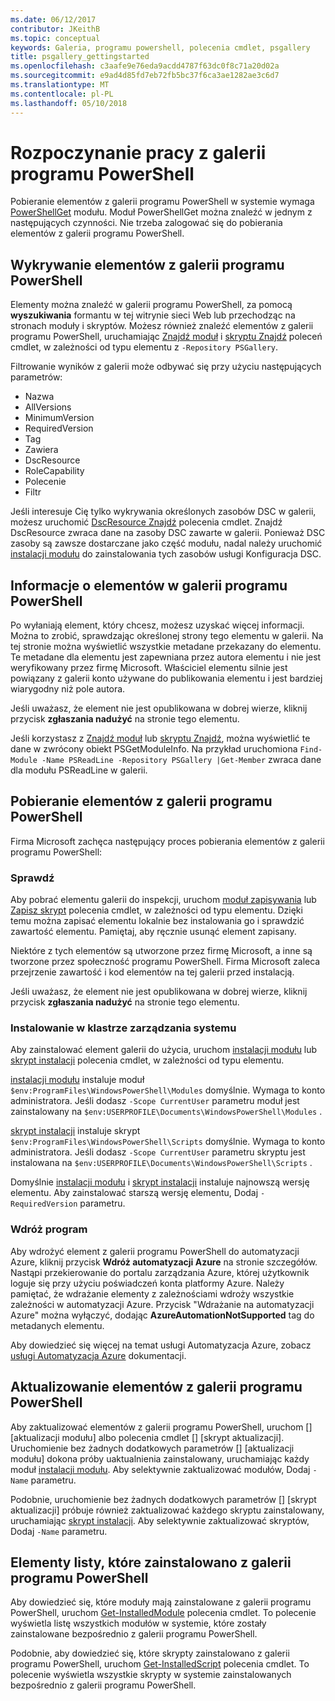 ```yaml
---
ms.date: 06/12/2017
contributor: JKeithB
ms.topic: conceptual
keywords: Galeria, programu powershell, polecenia cmdlet, psgallery
title: psgallery_gettingstarted
ms.openlocfilehash: c3aafe9e76eda9acdd4787f63dc0f8c71a20d02a
ms.sourcegitcommit: e9ad4d85fd7eb72fb5bc37f6ca3ae1282ae3c6d7
ms.translationtype: MT
ms.contentlocale: pl-PL
ms.lasthandoff: 05/10/2018
---
```

# <a name="get-started-with-the-powershell-gallery"></a>Rozpoczynanie pracy z galerii programu PowerShell

Pobieranie elementów z galerii programu PowerShell w systemie wymaga [PowerShellGet](/powershell/module/powershellget) modułu. Moduł PowerShellGet można znaleźć w jednym z następujących czynności. Nie trzeba zalogować się do pobierania elementów z galerii programu PowerShell.

## <a name="discovering-items-from-the-powershell-gallery"></a>Wykrywanie elementów z galerii programu PowerShell

Elementy można znaleźć w galerii programu PowerShell, za pomocą **wyszukiwania** formantu w tej witrynie sieci Web lub przechodząc na stronach moduły i skryptów. Możesz również znaleźć elementów z galerii programu PowerShell, uruchamiając [Znajdź moduł][] i [skryptu Znajdź][] poleceń cmdlet, w zależności od typu elementu z `-Repository PSGallery`.

Filtrowanie wyników z galerii może odbywać się przy użyciu następujących parametrów:

- Nazwa
- AllVersions
- MinimumVersion
- RequiredVersion
- Tag
- Zawiera
- DscResource
- RoleCapability
- Polecenie
- Filtr

Jeśli interesuje Cię tylko wykrywania określonych zasobów DSC w galerii, możesz uruchomić [DscResource Znajdź] polecenia cmdlet. Znajdź DscResource zwraca dane na zasoby DSC zawarte w galerii.
Ponieważ DSC zasoby są zawsze dostarczane jako część modułu, nadal należy uruchomić [instalacji modułu][] do zainstalowania tych zasobów usługi Konfiguracja DSC.

## <a name="learning-about-items-in-the-powershell-gallery"></a>Informacje o elementów w galerii programu PowerShell

Po wyłaniają element, który chcesz, możesz uzyskać więcej informacji. Można to zrobić, sprawdzając określonej strony tego elementu w galerii. Na tej stronie można wyświetlić wszystkie metadane przekazany do elementu. Te metadane dla elementu jest zapewniana przez autora elementu i nie jest weryfikowany przez firmę Microsoft. Właściciel elementu silnie jest powiązany z galerii konto używane do publikowania elementu i jest bardziej wiarygodny niż pole autora.

Jeśli uważasz, że element nie jest opublikowana w dobrej wierze, kliknij przycisk **zgłaszania nadużyć** na stronie tego elementu.

Jeśli korzystasz z [Znajdź moduł][] lub [skryptu Znajdź][], można wyświetlić te dane w zwrócony obiekt PSGetModuleInfo. Na przykład uruchomiona `Find-Module -Name PSReadLine -Repository PSGallery |Get-Member` zwraca dane dla modułu PSReadLine w galerii.

## <a name="downloading-items-from-the-powershell-gallery"></a>Pobieranie elementów z galerii programu PowerShell

Firma Microsoft zachęca następujący proces pobierania elementów z galerii programu PowerShell:

### <a name="inspect"></a>Sprawdź

Aby pobrać elementu galerii do inspekcji, uruchom [moduł zapisywania][] lub [Zapisz skrypt][] polecenia cmdlet, w zależności od typu elementu. Dzięki temu można zapisać elementu lokalnie bez instalowania go i sprawdzić zawartość elementu. Pamiętaj, aby ręcznie usunąć element zapisany.

Niektóre z tych elementów są utworzone przez firmę Microsoft, a inne są tworzone przez społeczność programu PowerShell.
Firma Microsoft zaleca przejrzenie zawartość i kod elementów na tej galerii przed instalacją.

Jeśli uważasz, że element nie jest opublikowana w dobrej wierze, kliknij przycisk **zgłaszania nadużyć** na stronie tego elementu.

### <a name="install"></a>Instalowanie w klastrze zarządzania systemu

Aby zainstalować element galerii do użycia, uruchom [instalacji modułu][] lub [skrypt instalacji][] polecenia cmdlet, w zależności od typu elementu.

[instalacji modułu][] instaluje moduł `$env:ProgramFiles\WindowsPowerShell\Modules` domyślnie.
Wymaga to konto administratora. Jeśli dodasz `-Scope CurrentUser` parametru moduł jest zainstalowany na `$env:USERPROFILE\Documents\WindowsPowerShell\Modules` .

[skrypt instalacji][] instaluje skrypt `$env:ProgramFiles\WindowsPowerShell\Scripts` domyślnie.
Wymaga to konto administratora. Jeśli dodasz `-Scope CurrentUser` parametru skryptu jest instalowana na `$env:USERPROFILE\Documents\WindowsPowerShell\Scripts` .

Domyślnie [instalacji modułu][] i [skrypt instalacji][] instaluje najnowszą wersję elementu.
Aby zainstalować starszą wersję elementu, Dodaj `-RequiredVersion` parametru.

### <a name="deploy"></a>Wdróż program

Aby wdrożyć element z galerii programu PowerShell do automatyzacji Azure, kliknij przycisk **Wdróż automatyzacji Azure** na stronie szczegółów. Nastąpi przekierowanie do portalu zarządzania Azure, której użytkownik loguje się przy użyciu poświadczeń konta platformy Azure. Należy pamiętać, że wdrażanie elementy z zależnościami wdroży wszystkie zależności w automatyzacji Azure. Przycisk "Wdrażanie na automatyzacji Azure" można wyłączyć, dodając **AzureAutomationNotSupported** tag do metadanych elementu.

Aby dowiedzieć się więcej na temat usługi Automatyzacja Azure, zobacz [usługi Automatyzacja Azure](/azure/automation) dokumentacji.

## <a name="updating-items-from-the-powershell-gallery"></a>Aktualizowanie elementów z galerii programu PowerShell

Aby zaktualizować elementów z galerii programu PowerShell, uruchom [] [aktualizacji modułu] albo polecenia cmdlet [] [skrypt aktualizacji]. Uruchomienie bez żadnych dodatkowych parametrów [] [aktualizacji modułu] dokona próby uaktualnienia zainstalowany, uruchamiając każdy moduł [instalacji modułu][]. Aby selektywnie zaktualizować modułów, Dodaj `-Name` parametru.

Podobnie, uruchomienie bez żadnych dodatkowych parametrów [] [skrypt aktualizacji] próbuje również zaktualizować każdego skryptu zainstalowany, uruchamiając [skrypt instalacji][]. Aby selektywnie zaktualizować skryptów, Dodaj `-Name` parametru.

## <a name="list-items-that-you-have-installed-from-the-powershell-gallery"></a>Elementy listy, które zainstalowano z galerii programu PowerShell

Aby dowiedzieć się, które moduły mają zainstalowane z galerii programu PowerShell, uruchom [Get-InstalledModule][] polecenia cmdlet. To polecenie wyświetla listę wszystkich modułów w systemie, które zostały zainstalowane bezpośrednio z galerii programu PowerShell.

Podobnie, aby dowiedzieć się, które skrypty zainstalowano z galerii programu PowerShell, uruchom [Get-InstalledScript][] polecenia cmdlet. To polecenie wyświetla wszystkie skrypty w systemie zainstalowanych bezpośrednio z galerii programu PowerShell.

[DscResource Znajdź]: /powershell/module/powershellget/Find-DscResource
[Znajdź moduł]: /powershell/module/powershellget/Find-Module
[skryptu Znajdź]: /powershell/module/powershellget/Find-Script
[Get-InstalledModule]: /powershell/module/powershellget/Get-InstalledModule
[Get-InstalledScript]: /powershell/module/powershellget/Get-InstalledScript
[instalacji modułu]: /powershell/module/powershellget/Install-Module
[skrypt instalacji]: /powershell/module/powershellget/Install-Script
[Publish-Module]: /powershell/module/powershellget/Publish-Module
[Publish-Script]: /powershell/module/powershellget/Publish-Script
[Register-PSRepository]: /powershell/module/powershellget/Register-Repository
[moduł zapisywania]: /powershell/module/powershellget/Save-Module
[Zapisz skrypt]: /powershell/module/powershellget/Save-Script